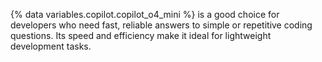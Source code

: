 {% data variables.copilot.copilot_o4_mini %} is a good choice for developers who need fast, reliable answers to simple or repetitive coding questions. Its speed and efficiency make it ideal for lightweight development tasks.
